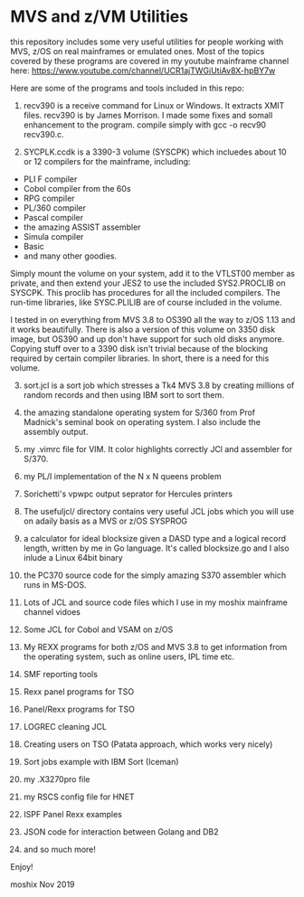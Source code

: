 # MVS and z/VM Utilities

this repository includes some very useful utilities for people working with MVS, z/OS on real mainframes or emulated ones. Most of the topics covered by these programs are covered in my youtube mainframe channel here: https://www.youtube.com/channel/UCR1ajTWGiUtiAv8X-hpBY7w

Here are some of the programs and tools included in this repo:

1. recv390 is a receive command for Linux or Windows. It extracts XMIT files. recv390 is by James Morrison. I made some fixes and 
   somall enhancement to the program. compile simply with gcc -o recv90 recv390.c.


2. SYCPLK.ccdk is a 3390-3 volume (SYSCPK) which incluedes about 10 or 12 compilers for the mainframe, including:

- PLI F compiler
- Cobol compiler from the 60s
- RPG compiler
- PL/360 compiler
- Pascal compiler
- the amazing ASSIST assembler
- Simula compiler
- Basic
- and many other goodies. 

 Simply mount the volume on your system, add it to the VTLST00 member as private, and then extend your JES2 to use the included
 SYS2.PROCLIB on SYSCPK. This proclib has procedures for all the included compilers. The run-time libraries, like SYSC.PLILIB are of course included in the volume. 

 I  tested in on everything from MVS 3.8 to OS390 all the way to z/OS 1.13 and it works beautifully. There is also a version of this volume on 3350 disk image, but OS390 and up don't have support for such old disks anymore. Copying stuff over to a 3390 disk isn't trivial because of the blocking required by certain compiler libraries. In short, there is a need for this volume. 

3. sort.jcl is a sort job which stresses a Tk4 MVS 3.8 by creating millions of random records and then using IBM sort to sort them. 

4. the amazing standalone operating system for S/360 from Prof Madnick's seminal book on operating system. I also include the assembly output. 

5. my .vimrc file for VIM. It color highlights correctly JCl and assembler for S/370. 

6. my PL/I implementation of the N x N queens problem

7. Sorichetti's vpwpc output seprator for Hercules printers

8. The usefuljcl/ directory contains very useful JCL jobs which you will use on adaily basis as a MVS or z/OS SYSPROG

9. a calculator for ideal blocksize given a DASD type and a logical record length, written by me in Go language. It's called blocksize.go and I also inlude a Linux 64bit binary

10. the PC370 source code for the simply amazing S370 assembler which runs in MS-DOS. 

11. Lots of JCL and source code files which I use in my moshix mainframe channel vidoes

12. Some JCL for Cobol and VSAM on z/OS

13. My REXX programs for both z/OS and MVS 3.8 to get information from the operating system, such as online users, IPL time etc. 

14. SMF reporting tools

15. Rexx panel programs for TSO

16. Panel/Rexx programs for TSO

17. LOGREC cleaning JCL

18. Creating users on TSO (Patata approach, which works very nicely)

19. Sort jobs example with IBM Sort (Iceman)

21. my .X3270pro file

22. my RSCS config file for HNET

23. ISPF Panel Rexx examples

24. JSON code for interaction between Golang and DB2

25. and so much more!




Enjoy!

moshix
Nov 2019

